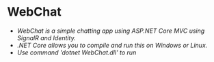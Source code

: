 # WebChat
- *WebChat is a simple chatting app using ASP.NET Core MVC using SignalR and Identity.*
- *.NET Core allows you to compile and run this on Windows or Linux.*
- *Use command 'dotnet WebChat.dll' to run*
